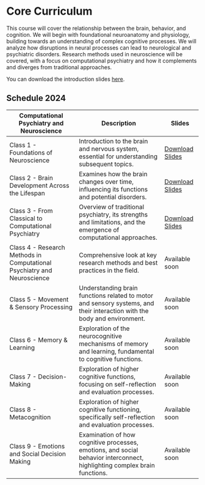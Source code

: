 # Core Curriculum

This course will cover the relationship between the brain, behavior, and cognition. We will begin with foundational neuroanatomy and physiology, building towards an understanding of complex cognitive processes. We will analyze how disruptions in neural processes can lead to neurological and psychiatric disorders. Research methods used in neuroscience will be covered, with a focus on computational psychiatry and how it complements and diverges from traditional approaches.

You can download the introduction slides [here](resources/slides/SPICE2024_Intro.pdf).

## Schedule 2024 

| Computational Psychiatry and Neuroscience | Description | Slides |
|-------------------------------------------|-------------|--------|
| Class 1 - Foundations of Neuroscience | Introduction to the brain and nervous system, essential for understanding subsequent topics. | [Download Slides](resources/slides/SPICE2024_NeuroPsych_Class1.pdf)|
| Class 2 - Brain Development Across the Lifespan | Examines how the brain changes over time, influencing its functions and potential disorders. | [Download Slides](resources/slides/SPICE2024_NeuroPsych_Class2.pdf) |
| Class 3 - From Classical to Computational Psychiatry | Overview of traditional psychiatry, its strengths and limitations, and the emergence of computational approaches. | [Download Slides](resources/slides/SPICE2024_NeuroPsych_Class3.pdf) |
| Class 4 - Research Methods in Computational Psychiatry and Neuroscience | Comprehensive look at key research methods and best practices in the field. | Available soon |
| Class 5 - Movement & Sensory Processing | Understanding brain functions related to motor and sensory systems, and their interaction with the body and environment. | Available soon |
| Class 6 - Memory & Learning | Exploration of the neurocognitive mechanisms of memory and learning, fundamental to cognitive functions. | Available soon |
| Class 7 - Decision-Making |Exploration of higher cognitive functions, focusing on self-reflection and evaluation processes. | Available soon |
| Class 8 - Metacognition | Exploration of higher cognitive functioning, specifically self-reflection and evaluation processes. | Available soon |
| Class 9 - Emotions and Social Decision Making | Examination of how cognitive processes, emotions, and social behavior interconnect, highlighting complex brain functions. | Available soon |
